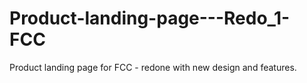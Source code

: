 # Product-landing-page---Redo_1-FCC
Product landing page for FCC - redone with new design and features.
